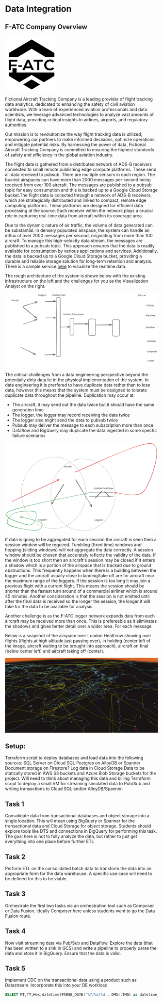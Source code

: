 # Data Integration

## F-ATC Company Overview

![F-ATC Logo](images/logo.png)

Fictional Aircraft Tracking Company is a leading provider of flight tracking data analytics, dedicated to enhancing the safety of civil aviation worldwide. With a team of experienced aviation professionals and data scientists, we leverage advanced technologies to analyze vast amounts of flight data, providing critical insights to airlines, airports, and regulatory authorities.


Our mission is to revolutionize the way flight tracking data is utilized, empowering our partners to make informed decisions, optimize operations, and mitigate potential risks. By harnessing the power of data, Fictional Aircraft Tracking Company is committed to ensuring the highest standards of safety and efficiency in the global aviation industry.


The flight data is gathered from a distributed network of ADS-B receivers connected to small remote publishing edge compute platforms. These send all data received to pubsub. There are multiple sensors in each region. The busiest airspaces can have more than 2000 messages per second being received from over 100 aircraft. The messages are published to a pubsub topic for easy consumption and this is backed up to a Google Cloud Storage bucket.The flight data is collected through a network of ADS-B receivers, which are strategically distributed and linked to compact, remote edge computing platforms. These platforms are designed for efficient data processing at the source. Each receiver within the network plays a crucial role in capturing real-time data from aircraft within its coverage area.

Due to the dynamic nature of air traffic, the volume of data generated can be substantial. In densely populated airspace, the system can handle an influx of over 2000 messages per second, originating from more than 100 aircraft. To manage this high-velocity data stream, the messages are published to a pubsub topic. This approach ensures that the data is readily available for consumption by various applications and services. Additionally, the data is backed up to a Google Cloud Storage bucket, providing a durable and reliable storage solution for long-term retention and analysis. There is a sample service [here](https://skies-adsb-707366556769.europe-west2.run.app/) to visualize the realtime data. 

The rough architecture of the system is shown below with the existing infrastructure on the left and the challenges for you as the Visualization Analyst on the right.

![Architecture](images/Architecture.svg)

The critical challenges from a data engineering perspective beyond the potentially dirty data lie in the physical implementation of the system. In data engineering it is prerfered to have duplicate data rather than to lose data, however this means that the system must be designed to tolerate duplicate data throughout the pipeline. Duplication may occur at:

- The aircraft, it may send out the data twice but it should have the same generation time
- The logger, the logger may record receiving the data twice
- The logger also might send the data to pubsub twice
- Pubsub may deliver the message to each subscription more than once
- Dataflow and BigQuery may duplicate the data ingested in some specfic failure scenarios

![Representation of Challenges](images/Challenges.svg)

If data is going to be aggregated for each session the aircraft is seen then a session window will be required. Tumbling (fixed time) windows and hopping (sliding windows) will not aggregate the data correctly. A session window should be chosen that accurately reflects the validity of the data. If the window is too short then an aircraft's session may be closed if it enters a shadow which is a portion of the airspace that is tracked due to ground obstructions. This frequently happens when there is a building between the logger and the aircraft usually close to landing/take off are for aircraft near the maximum range of the loggers. If the session is too long it may join a previous flight with a current flight. This means the session should be shorter than the fastest turn around of a commercial airliner which is around 45 minutes. Another consideration is that the session is not emitted until after the final data is received so the longer the session, the longer it will take for the data to be available for analysis.

Another challenge is as the F-ATC logger network expands data from each aircraft may be received more than once. This is prefereable as it eliminates the shadows and gives better detail over a wider area. For each message

Below is a snapshot of the airspace over London Heathrow showing over flights (flights at high altitude just passing over), in holding (center left of the image, aircraft waiting to be brought into approach), aircraft on final (below center left) and aircraft taking off (center).

![Snapshot of real data from ADS-B showing holding and appraoching aircraft](images/Realtime.png)

## Setup:
Terraform script to deploy databases and load data into the following sources:
SQL Server on Cloud SQL
Postgres on AlloyDB or Spanner
Document storage on Firestore?
Log data in Cloud Storage
Data to be statically stored in AWS S3 buckets and Azure Blob Storage buckets for the project. Will need to think about managing this data and billing
Terraform script to deploy a small VM for streaming simulated data to Pub/Sub and writing transactions to Cloud SQL and/or AlloyDB/Spanner.

## Task 1
Consolidate data from transactional databases and object storage into a single location. This will mean using BigQuery or Spanner for the transactional data and Cloud Storage for object storage. Students should explore tools like DTS and connections in BigQuery for performing this task. The goal here is not to fully analyze the data, but rather to just get everything into one place before further ETL

## Task 2
Perform ETL on the consolidated batch data to transform the data into an appropriate form for the data warehouse. A specific use case will need to be defined for this to be viable.

## Task 3
Orchestrate the first two tasks via an orchestration tool such as Composer or Data Fusion. Ideally Composer here unless students want to go the Data Fusion route.

## Task 4
Now visit streaming data via Pub/Sub and Dataflow. Explore the data (that has been written to a sink in GCS) and write a pipeline to properly parse the data and store it in BigQuery. Ensure that the data is valid.

## Task 5
Implement CDC on the transactional data using a product such as Datastream. Incorporate this into your DE workload

```sql
SELECT MT,TT,Hex,datetime(PARSE_DATE('%Y/%m/%d', DMG),TMG) as datetime_generated, array_agg(datetime(PARSE_DATE('%Y/%m/%d', DML),TML)) as datetime_logged, count(*) as records FROM `paul-leroy.FlightData.transponderHistoric` WHERE TIMESTAMP_TRUNC(_PARTITIONTIME, DAY) = TIMESTAMP("2025-04-03") and Hex="407573" group by all having records>1
```